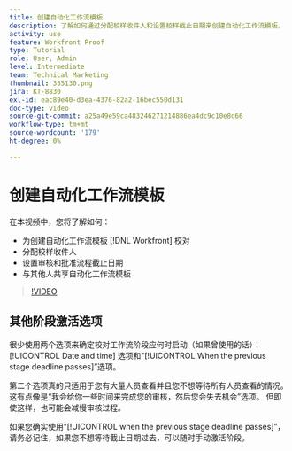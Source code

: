 ```yaml
---
title: 创建自动化工作流模板
description: 了解如何通过分配校样收件人和设置校样截止日期来创建自动化工作流模板。 然后，与其他用户共享该模板。
activity: use
feature: Workfront Proof
type: Tutorial
role: User, Admin
level: Intermediate
team: Technical Marketing
thumbnail: 335130.png
jira: KT-8830
exl-id: eac89e40-d3ea-4376-82a2-16bec550d131
doc-type: video
source-git-commit: a25a49e59ca483246271214886ea4dc9c10e8d66
workflow-type: tm+mt
source-wordcount: '179'
ht-degree: 0%

---
```


# 创建自动化工作流模板

在本视频中，您将了解如何：

* 为创建自动化工作流模板 [!DNL  Workfront] 校对
* 分配校样收件人
* 设置审核和批准流程截止日期
* 与其他人共享自动化工作流模板

>[!VIDEO](https://video.tv.adobe.com/v/335130/?quality=12&learn=on)

## 其他阶段激活选项

很少使用两个选项来确定校对工作流阶段应何时启动（如果曾使用的话）： [!UICONTROL Date and time] 选项和&quot;[!UICONTROL When the previous stage deadline passes]”选项。

第二个选项真的只适用于您有大量人员查看并且您不想等待所有人员查看的情况。 这有点像是“我会给你一些时间来完成您的审核，然后您会失去机会”选项。 但即使这样，也可能会减慢审核过程。

如果您确实使用“[!UICONTROL when the previous stage deadline passes]”，请务必记住，如果您不想等待截止日期过去，可以随时手动激活阶段。

<!--
Lean More URLs
-->
